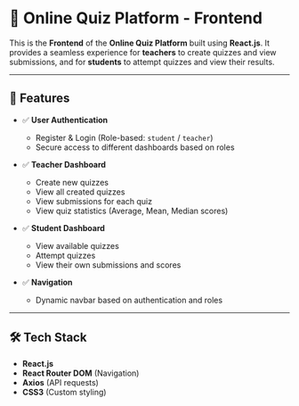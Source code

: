 # 📝 Online Quiz Platform - Frontend

This is the **Frontend** of the **Online Quiz Platform** built using **React.js**. It provides a seamless experience for **teachers** to create quizzes and view submissions, and for **students** to attempt quizzes and view their results.

---

## 🚀 Features

- ✅ **User Authentication**
  - Register & Login (Role-based: `student` / `teacher`)
  - Secure access to different dashboards based on roles

- ✅ **Teacher Dashboard**
  - Create new quizzes
  - View all created quizzes
  - View submissions for each quiz
  - View quiz statistics (Average, Mean, Median scores)

- ✅ **Student Dashboard**
  - View available quizzes
  - Attempt quizzes
  - View their own submissions and scores

- ✅ **Navigation**
  - Dynamic navbar based on authentication and roles

---

## 🛠️ Tech Stack

- **React.js**
- **React Router DOM** (Navigation)
- **Axios** (API requests)
- **CSS3** (Custom styling)
